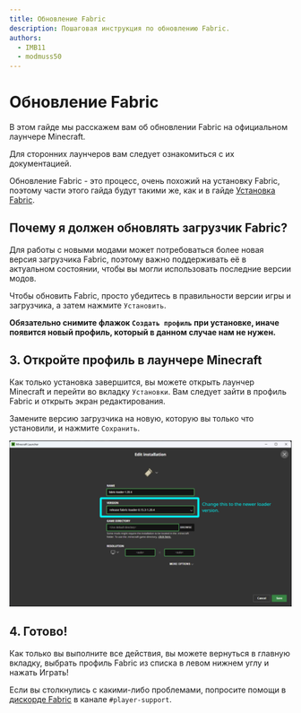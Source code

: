 ```yaml
---
title: Обновление Fabric
description: Пошаговая инструкция по обновлению Fabric.
authors:
  - IMB11
  - modmuss50
---
```


# Обновление Fabric

В этом гайде мы расскажем вам об обновлении Fabric на официальном лаунчере Minecraft.

Для сторонних лаунчеров вам следует ознакомиться с их документацией.

Обновление Fabric - это процесс, очень похожий на установку Fabric, поэтому части этого гайда будут такими же, как и в гайде [Установка Fabric](./installing-fabric).

## Почему я должен обновлять загрузчик Fabric?

Для работы с новыми модами может потребоваться более новая версия загрузчика Fabric, поэтому важно поддерживать её в актуальном состоянии, чтобы вы могли использовать последние версии модов.

<!-- Include steps from installing guide, no need to repeat them. -->

<!--@include: ./installing-fabric.md{12,41}-->

Чтобы обновить Fabric, просто убедитесь в правильности версии игры и загрузчика, а затем нажмите `Установить`.

**Обязательно снимите флажок `Создать профиль` при установке, иначе появится новый профиль, который в данном случае нам не нужен.**

## 3. Откройте профиль в лаунчере Minecraft

Как только установка завершится, вы можете открыть лаунчер Minecraft и перейти во вкладку `Установки`. Вам следует зайти в профиль Fabric и открыть экран редактирования.

Замените версию загрузчика на новую, которую вы только что установили, и нажмите `Сохранить`.

![Обновление версии загрузчика Fabric в лаунчере Minecraft](/assets/players/updating-fabric.png)

## 4. Готово!

Как только вы выполните все действия, вы можете вернуться в главную вкладку, выбрать профиль Fabric из списка в левом нижнем углу и нажать Играть!

Если вы столкнулись с какими-либо проблемами, попросите помощи в [дискорде Fabric](https://discord.gg/v6v4pMv) в канале `#player-support`.
